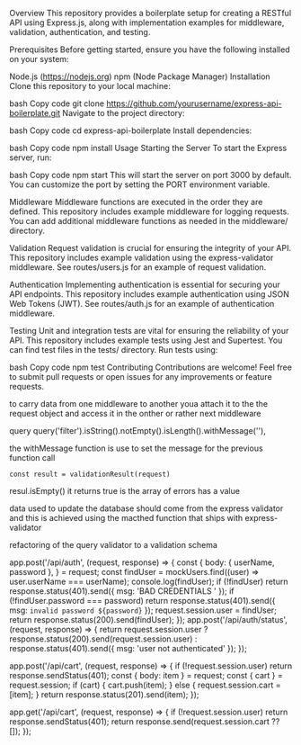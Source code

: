 Overview
This repository provides a boilerplate setup for creating a RESTful API using Express.js, along with implementation examples for middleware, validation, authentication, and testing.

Prerequisites
Before getting started, ensure you have the following installed on your system:

Node.js (https://nodejs.org)
npm (Node Package Manager)
Installation
Clone this repository to your local machine:

bash
Copy code
git clone https://github.com/yourusername/express-api-boilerplate.git
Navigate to the project directory:

bash
Copy code
cd express-api-boilerplate
Install dependencies:

bash
Copy code
npm install
Usage
Starting the Server
To start the Express server, run:

bash
Copy code
npm start
This will start the server on port 3000 by default. You can customize the port by setting the PORT environment variable.

Middleware
Middleware functions are executed in the order they are defined. This repository includes example middleware for logging requests. You can add additional middleware functions as needed in the middleware/ directory.

Validation
Request validation is crucial for ensuring the integrity of your API. This repository includes example validation using the express-validator middleware. See routes/users.js for an example of request validation.

Authentication
Implementing authentication is essential for securing your API endpoints. This repository includes example authentication using JSON Web Tokens (JWT). See routes/auth.js for an example of authentication middleware.

Testing
Unit and integration tests are vital for ensuring the reliability of your API. This repository includes example tests using Jest and Supertest. You can find test files in the tests/ directory. Run tests using:

bash
Copy code
npm test
Contributing
Contributions are welcome! Feel free to submit pull requests or open issues for any improvements or feature requests.

to carry data from one middleware to another youa attach it to the the request object and access it in the onther or rather next middleware

query
query('filter').isString().notEmpty().isLength().withMessage(''),

the withMessage function is use to set the message for the previous function call

    const result = validationResult(request)

resul.isEmpty()
it returns true is the array of errors has a value

data used to update the database should come from the express validator and this is achieved using the macthed function that ships with express-validator


refactoring of the query validator to a validation schema

app.post('/api/auth', (request, response) => {
  const {
    body: { userName, password },
  } = request;
  const findUser = mockUsers.find((user) => user.userName === userName);
  console.log(findUser);
  if (!findUser) return response.status(401).send({ msg: 'BAD CREDENTIALS ' });
  if (!findUser.password === password)
    return response.status(401).send({ msg: `invalid password ${password}` });
  request.session.user = findUser;
  return response.status(200).send(findUser);
});
app.post('/api/auth/status', (request, response) => {
  return request.session.user
    ? response.status(200).send(request.session.user)
    : response.status(401).send({ msg: 'user not authenticated' });
});

app.post('/api/cart', (request, response) => {
  if (!request.session.user) return response.sendStatus(401);
  const { body: item } = request;
  const { cart } = request.session;
  if (cart) {
    cart.push(item);
  } else {
    request.session.cart = [item];
  }
  return response.status(201).send(item);
});

app.get('/api/cart', (request, response) => {
  if (!request.session.user) return response.sendStatus(401);
  return response.send(request.session.cart ?? []);
});
